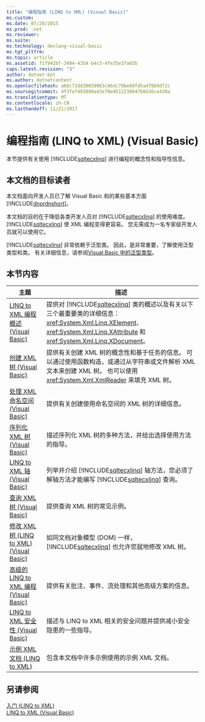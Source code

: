 ```yaml
---
title: "编程指南 (LINQ to XML) (Visual Basic)"
ms.custom: 
ms.date: 07/20/2015
ms.prod: .net
ms.reviewer: 
ms.suite: 
ms.technology: devlang-visual-basic
ms.tgt_pltfrm: 
ms.topic: article
ms.assetid: f1f942bf-3404-4354-b4c5-4fe35e37a02b
caps.latest.revision: "3"
author: dotnet-bot
ms.author: dotnetcontent
ms.openlocfilehash: a68c72dd30059063c86dc79be0dfd5a470b9d72c
ms.sourcegitcommit: 4f3fef493080a43e70e951223894768d36ce430a
ms.translationtype: MT
ms.contentlocale: zh-CN
ms.lasthandoff: 11/21/2017
---
```

# <a name="programming-guide-linq-to-xml-visual-basic"></a>编程指南 (LINQ to XML) (Visual Basic)
本节提供有关使用 [!INCLUDE[sqltecxlinq](~/includes/sqltecxlinq-md.md)] 进行编程的概念性和指导性信息。  
  
## <a name="who-should-read-this-documentation"></a>本文档的目标读者  
 本文档面向开发人员已了解 Visual Basic 和的某些基本方面[!INCLUDE[dnprdnshort](~/includes/dnprdnshort-md.md)]。  
  
 本文档的目的在于降低各类开发人员对 [!INCLUDE[sqltecxlinq](~/includes/sqltecxlinq-md.md)] 的使用难度。 [!INCLUDE[sqltecxlinq](~/includes/sqltecxlinq-md.md)] 使 XML 编程变得更容易。 您无需成为一名专家级开发人员就可以使用它。  
  
 [!INCLUDE[sqltecxlinq](~/includes/sqltecxlinq-md.md)] 非常依赖于泛型类。 因此，是非常重要，了解使用泛型类型和类。 有关详细信息，请参阅[Visual Basic 中的泛型类型](../../../../visual-basic/programming-guide/language-features/data-types/generic-types.md)。  
  
## <a name="in-this-section"></a>本节内容  
  
|主题|描述|  
|-----------|-----------------|  
|[LINQ to XML 编程概述 (Visual Basic)](../../../../visual-basic/programming-guide/concepts/linq/linq-to-xml-programming-overview.md)|提供对 [!INCLUDE[sqltecxlinq](~/includes/sqltecxlinq-md.md)] 类的概述以及有关以下三个最重要类的详细信息：<xref:System.Xml.Linq.XElement>、<xref:System.Xml.Linq.XAttribute> 和 <xref:System.Xml.Linq.XDocument>。|  
|[创建 XML 树 (Visual Basic)](../../../../visual-basic/programming-guide/concepts/linq/creating-xml-trees.md)|提供有关创建 XML 树的概念性和基于任务的信息。 可以通过使用函数构造，或通过从字符串或文件解析 XML 文本来创建 XML 树。 也可以使用 <xref:System.Xml.XmlReader> 来填充 XML 树。|  
|[处理 XML 命名空间 (Visual Basic)](../../../../visual-basic/programming-guide/concepts/linq/working-with-xml-namespaces.md)|提供有关创建使用命名空间的 XML 树的详细信息。|  
|[序列化 XML 树 (Visual Basic)](../../../../visual-basic/programming-guide/concepts/linq/serializing-xml-trees.md)|描述序列化 XML 树的多种方法，并给出选择使用方法的指导。|  
|[LINQ to XML 轴 (Visual Basic)](../../../../visual-basic/programming-guide/concepts/linq/linq-to-xml-axes.md)|列举并介绍 [!INCLUDE[sqltecxlinq](~/includes/sqltecxlinq-md.md)] 轴方法，您必须了解轴方法才能编写 [!INCLUDE[sqltecxlinq](~/includes/sqltecxlinq-md.md)] 查询。|  
|[查询 XML 树 (Visual Basic)](../../../../visual-basic/programming-guide/concepts/linq/querying-xml-trees.md)|提供查询 XML 树的常见示例。|  
|[修改 XML 树 (LINQ to XML) (Visual Basic)](../../../../visual-basic/programming-guide/concepts/linq/modifying-xml-trees-linq-to-xml.md)|如同文档对象模型 (DOM) 一样，[!INCLUDE[sqltecxlinq](~/includes/sqltecxlinq-md.md)] 也允许您就地修改 XML 树。|  
|[高级的 LINQ to XML 编程 (Visual Basic)](../../../../visual-basic/programming-guide/concepts/linq/advanced-linq-to-xml-programming.md)|提供有关批注、事件、流处理和其他高级方案的信息。|  
|[LINQ to XML 安全性 (Visual Basic)](../../../../visual-basic/programming-guide/concepts/linq/linq-to-xml-security.md)|描述与 LINQ to XML 相关的安全问题并提供减小安全隐患的一些指导。|  
|[示例 XML 文档 (LINQ to XML)](../../../../visual-basic/programming-guide/concepts/linq/sample-xml-documents-linq-to-xml.md)|包含本文档中许多示例使用的示例 XML 文档。|  
  
## <a name="see-also"></a>另请参阅  
 [入门 (LINQ to XML)](../../../../visual-basic/programming-guide/concepts/linq/getting-started-linq-to-xml.md)  
 [LINQ to XML (Visual Basic)](../../../../visual-basic/programming-guide/concepts/linq/linq-to-xml.md)
